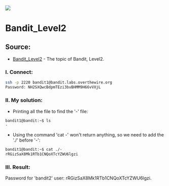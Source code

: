 # ![](https://overthewire.org/img/domokitten.png)

# Bandit_Level2

## Source:
- [Bandit_Level2] - The topic of Bandit, Level2.
###
### I. Connect:
```sh
ssh -p 2220 bandit1@bandit.labs.overthewire.org
Password: NH2SXQwcBdpmTEzi3bvBHMM9H66vVXjL
```
### II. My solution:
- Printing all the file to find the '-' file:
```sh
bandit1@bandit:~$ ls
-
```
- Using the command 'cat -' won't return anything, so we need to add the './' before '-':
```sh
bandit1@bandit:~$ cat ./-
rRGizSaX8Mk1RTb1CNQoXTcYZWU6lgzi
```



### III. Result:
Password for 'bandit2' user: rRGizSaX8Mk1RTb1CNQoXTcYZWU6lgzi.

[Bandit_Level2]: <https://overthewire.org/wargames/bandit/bandit2.html>
